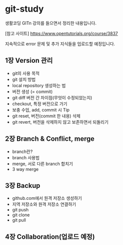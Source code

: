# git-study



생활코딩 GITn 강의를 들으면서 정리한 내용입니다.

[참고 사이트] https://www.opentutorials.org/course/3837

지속적으로 error 문제 및  추가 지식들을 업로드할 예정입니다.



## 1장 Version 관리

- git의 사용 목적
- git 설치 방법
- local repository 생성하는 법
- 버전 생성 (= commit)
- git diff 버전 간 차이점(무엇이 수정되었는지)
- checkout, 특정 버전으로 가기
- 보충 수업, add, commit 시 Tip
- git reset, 버전(commit 한 내용) 삭제
- git revert, 버전을 삭제하지 않고 보존하면서 되돌리기



## 2장 Branch & Conflict, merge

- branch란?
- branch 사용법
- merge, 서로 다른 branch 합치기
- 3 way merge



## 3장 Backup

- github.com에서 원격 저장소 생성하기
- 지역 저장소와 원격 저장소 연결하기
- git push
- git clone
- git pull



## 4장 Collaboration(업로드 예정)







